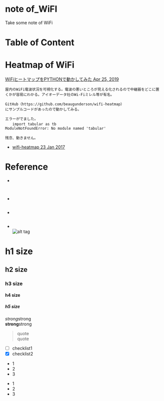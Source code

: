 # note of_WiFI
Take some note of WiFi

# Table of Content

# Heatmap of WiFi
[WiFiヒートマップをPYTHONで動かしてみた Apr 25, 2019](https://qiita.com/JUN91824893/items/7c8cb91b580abc284a18)  
```
屋内のWiFi電波状況を可視化する。電波の悪いところが見える化されるので中継器をどこに置くかが容易にわかる。アイオーデータ社のWi-Fiミレル等が有名。

GitHub（https://github.com/beaugunderson/wifi-heatmap）
にサンプルコードがあったので動かしてみる。

エラーがでました。
　　import tabular as tb
ModuleNotFoundError: No module named 'tabular'

残念、動きません。
```
* [wifi-heatmap 23 Jan 2017](https://github.com/beaugunderson/wifi-heatmap)  


# Reference
* []()  
```
  
```

* []()  
```

```

* []()  
```

```

* []()  
![alt tag]()

# h1 size

## h2 size

### h3 size

#### h4 size

##### h5 size

*strong*strong  
**strong**strong  

> quote  
> quote

- [ ] checklist1
- [x] checklist2

* 1
* 2
* 3

- 1
- 2
- 3